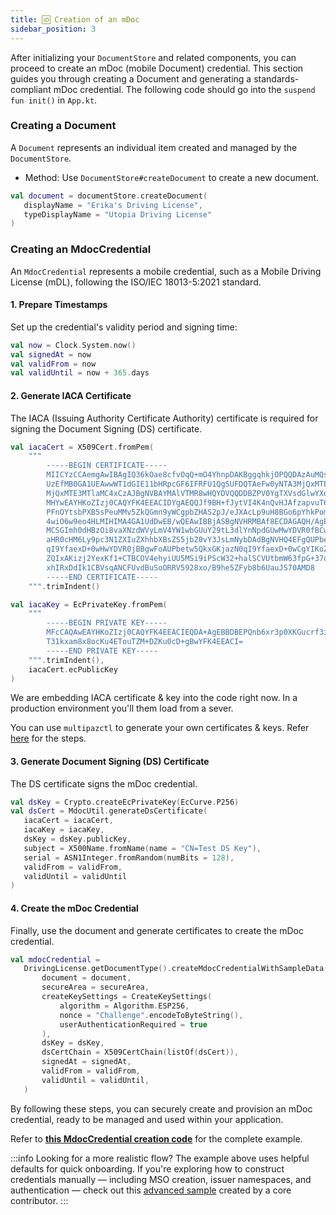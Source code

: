 ```yaml
---
title: 🆔 Creation of an mDoc
sidebar_position: 3
---
```


After initializing your `DocumentStore` and related components, you can proceed to create an mDoc (mobile Document) credential. This section guides you through creating a Document and generating a standards-compliant mDoc credential. The following code should go into the `suspend fun init()` in `App.kt`.

### Creating a Document

A `Document` represents an individual item created and managed by the `DocumentStore`.

* Method: Use `DocumentStore#createDocument` to create a new document.

```kotlin
val document = documentStore.createDocument(
   displayName = "Erika's Driving License",
   typeDisplayName = "Utopia Driving License"
)
```

### Creating an MdocCredential

An `MdocCredential` represents a mobile credential, such as a Mobile Driving License (mDL), following the ISO/IEC 18013-5:2021 standard.

#### 1. Prepare Timestamps

Set up the credential's validity period and signing time:

```kotlin
val now = Clock.System.now()
val signedAt = now
val validFrom = now
val validUntil = now + 365.days
```

#### 2. Generate IACA Certificate

The IACA (Issuing Authority Certificate Authority) certificate is required for signing the Document Signing (DS) certificate.

```kotlin
val iacaCert = X509Cert.fromPem(
    """
        -----BEGIN CERTIFICATE-----
        MIICYzCCAemgAwIBAgIQ36kOae8cfvOqQ+mO4YhnpDAKBggqhkjOPQQDAzAuMQswCQYDVQQGDAJV
        UzEfMB0GA1UEAwwWT1dGIE11bHRpcGF6IFRFU1QgSUFDQTAeFw0yNTA3MjQxMTE3MTlaFw0zMDA3
        MjQxMTE3MTlaMC4xCzAJBgNVBAYMAlVTMR8wHQYDVQQDDBZPV0YgTXVsdGlwYXogVEVTVCBJQUNB
        MHYwEAYHKoZIzj0CAQYFK4EEACIDYgAEQQJf9BH+fJytVI4K4nQvHJAfzapvuT6jo+19fo+o9+zV
        PFnOYtsbPXB5sPeuMMv5ZkQGmn9yWCgpbZHAS2pJ/eJXAcLp9uH8BGo6pYhkPomx9cwgMX0YUXoB
        4wiO6w9eo4HLMIHIMA4GA1UdDwEB/wQEAwIBBjASBgNVHRMBAf8ECDAGAQH/AgEAMC0GA1UdEgQm
        MCSGImh0dHBzOi8vaXNzdWVyLmV4YW1wbGUuY29tL3dlYnNpdGUwMwYDVR0fBCwwKjAooCagJIYi
        aHR0cHM6Ly9pc3N1ZXIuZXhhbXBsZS5jb20vY3JsLmNybDAdBgNVHQ4EFgQUPbetw5QkxGKjazN0
        qI9YfaexD+0wHwYDVR0jBBgwFoAUPbetw5QkxGKjazN0qI9YfaexD+0wCgYIKoZIzj0EAwMDaAAw
        ZQIxAKizj2YexKf1+CTBCOV4ehyiUU5MSi9iPScW32+halSCVUtbmW63fpG+37obLGivegIwb38g
        xhIRxDdIk1CBVsqANCFUvdBuSoORRV5928xo/B9he5ZFyb8b6UauJS70AMD8
        -----END CERTIFICATE-----
    """.trimIndent()

val iacaKey = EcPrivateKey.fromPem(
    """
        -----BEGIN PRIVATE KEY-----
        MFcCAQAwEAYHKoZIzj0CAQYFK4EEACIEQDA+AgEBBDBEPQnb6xr3p0XKGucrf3iVI/sDF2fc55vs
        T31kxam8x8ocKu4ETouTZM+DZKu0cD+gBwYFK4EEACI=
        -----END PRIVATE KEY-----
    """.trimIndent(),
    iacaCert.ecPublicKey
)
```

We are embedding IACA certificate & key into the code right now. In a production environment you'll them load from a sever.

You can use `multipazctl` to generate your own certificates & keys. Refer [here](https://github.com/openwallet-foundation-labs/identity-credential/?tab=readme-ov-file#command-line-tool) for the steps.

#### 3. Generate Document Signing (DS) Certificate

The DS certificate signs the mDoc credential.

```kotlin
val dsKey = Crypto.createEcPrivateKey(EcCurve.P256)
val dsCert = MdocUtil.generateDsCertificate(
   iacaCert = iacaCert,
   iacaKey = iacaKey,
   dsKey = dsKey.publicKey,
   subject = X500Name.fromName(name = "CN=Test DS Key"),
   serial = ASN1Integer.fromRandom(numBits = 128),
   validFrom = validFrom,
   validUntil = validUntil
)
```

#### 4. Create the mDoc Credential

Finally, use the document and generate certificates to create the mDoc credential.

```kotlin
val mdocCredential =
   DrivingLicense.getDocumentType().createMdocCredentialWithSampleData(
       document = document,
       secureArea = secureArea,
       createKeySettings = CreateKeySettings(
           algorithm = Algorithm.ESP256,
           nonce = "Challenge".encodeToByteString(),
           userAuthenticationRequired = true
       ),
       dsKey = dsKey,
       dsCertChain = X509CertChain(listOf(dsCert)),
       signedAt = signedAt,
       validFrom = validFrom,
       validUntil = validUntil,
   )
```

By following these steps, you can securely create and provision an mDoc credential, ready to be managed and used within your application.

Refer to **[this MdocCredential creation code](https://github.com/openwallet-foundation/multipaz-samples/blob/7988c38259d62972a93b10a5fc2f5c43e6a789d8/MultipazGettingStartedSample/composeApp/src/commonMain/kotlin/org/multipaz/getstarted/App.kt#L119-L173)** for the complete example.

:::info Looking for a more realistic flow?
The example above uses helpful defaults for quick onboarding. If you're exploring how to construct credentials manually — including MSO creation, issuer namespaces, and authentication — check out this [advanced sample](https://github.com/dzuluaga/multipaz-getting-started-testing/blob/v1.1.0-age-verification/composeApp/src/commonMain/kotlin/org/example/project/App.kt#L539-L727) created by a core contributor.
:::
